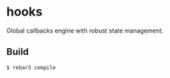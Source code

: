hooks
=====

Global callbacks engine with robust state management.

Build
-----

    $ rebar3 compile
